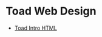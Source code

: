 # Toad Web Design

<ul>
    <li><a href="ToadIntroHTML/index.html" target="_blank">Toad Intro HTML</a></li>
</ul>
